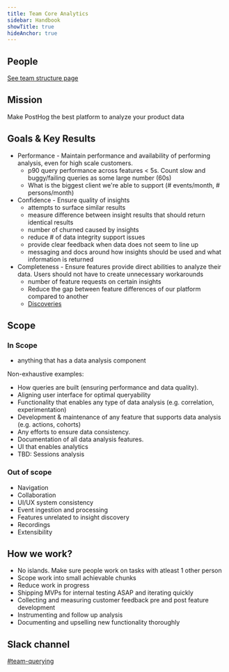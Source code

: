 ```yaml
---
title: Team Core Analytics
sidebar: Handbook
showTitle: true
hideAnchor: true
---
```


## People

[See team structure page](/handbook/people/team-structure/team-structure)

## Mission

Make PostHog the best platform to analyze your product data
## Goals & Key Results

- Performance - Maintain performance and availability of performing analysis, even for high scale customers.
    - p90 query performance across features < 5s. Count slow and buggy/failing queries as some large number (60s)
    - What is the biggest client we're able to support (# events/month, # persons/month)
- Confidence - Ensure quality of insights
    - attempts to surface similar results
    - measure difference between insight results that should return identical results
    - number of churned caused by insights
    - reduce # of data integrity support issues 
    - provide clear feedback when data does not seem to line up
    - messaging and docs around how insights should be used and what information is returned
- Completeness - Ensure features provide direct abilities to analyze their data. Users should not have to create unnecessary workarounds
    - number of feature requests on certain insights
    - Reduce the gap between feature differences of our platform compared to another
    - [Discoveries](https://app.posthog.com/insights/O4R-Frza?events=%5B%5D&actions=%5B%7B%22id%22%3A%2210784%22%2C%22math%22%3A%22total%22%2C%22name%22%3A%22Discoveries%22%2C%22type%22%3A%22actions%22%2C%22order%22%3A0%7D%5D&display=ActionsLineGraph&insight=TRENDS&interval=week&date_from=-90d&new_entity=%5B%5D&properties=%5B%5D&breakdown_type&filter_test_accounts=true#fromDashboard=20464)
## Scope

### In Scope
- anything that has a data analysis component

Non-exhaustive examples:
- How queries are built (ensuring performance and data quality).
- Aligning user interface for optimal queryability 
- Functionality that enables any type of data analysis (e.g. correlation, experimentation)
- Development & maintenance of any feature that supports data analysis (e.g. actions, cohorts)
- Any efforts to ensure data consistency.
- Documentation of all data analysis features.
- UI that enables analytics
- TBD: Sessions analysis
### Out of scope
- Navigation
- Collaboration
- UI/UX system consistency
- Event ingestion and processing
- Features unrelated to insight discovery
- Recordings
- Extensibility

## How we work?
- No islands. Make sure people work on tasks with atleast 1 other person
- Scope work into small achievable chunks
- Reduce work in progress
- Shipping MVPs for internal testing ASAP and iterating quickly
- Collecting and measuring customer feedback pre and post feature development
- Instrumenting and follow up analysis
- Documenting and upselling new functionality thoroughly

## Slack channel

[#team-querying](https://posthog.slack.com/messages/team-querying)
